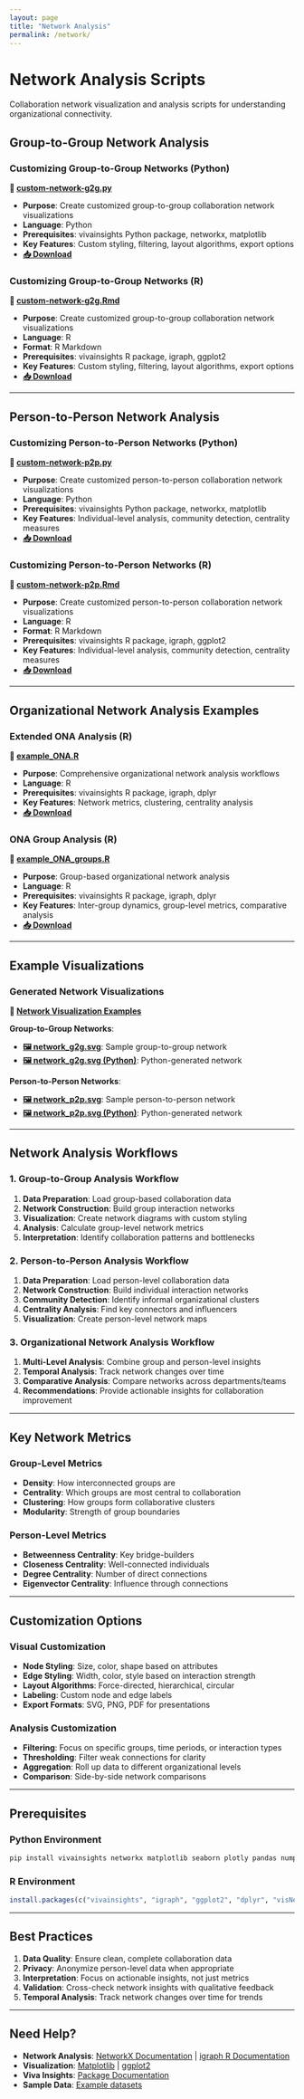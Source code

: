 ```yaml
---
layout: page
title: "Network Analysis"
permalink: /network/
---
```


<link rel="stylesheet" href="{{ "/assets/css/custom-nav.css" | relative_url }}">

<script>
document.addEventListener('DOMContentLoaded', function() {
  const nav = document.querySelector('.site-nav .trigger');
  if (nav) {
    const baseUrl = '/viva-insights-sample-code';
    nav.innerHTML = `
      <div class="dropdown">
        <a class="page-link dropdown-toggle" href="${baseUrl}/essentials/">
          Essentials <span class="dropdown-arrow">▼</span>
        </a>
        <div class="dropdown-content">
          <a href="https://github.com/microsoft/viva-insights-sample-code/tree/main/examples/utility-r">R Utilities</a>
          <a href="https://github.com/microsoft/viva-insights-sample-code/tree/main/examples/utility-python">Python Utilities</a>
          <a href="https://raw.githubusercontent.com/microsoft/viva-insights-sample-code/main/examples/utility-r/create-example-visuals.R">Create Visuals (R)</a>
          <a href="https://raw.githubusercontent.com/microsoft/viva-insights-sample-code/main/examples/utility-python/create-example-visuals.py">Create Visuals (Python)</a>
          <a href="https://github.com/microsoft/viva-insights-sample-code/blob/main/examples/utility-r/generate-custom-kpi/generate-custom-kpi.md">Custom KPIs (R)</a>
          <a href="https://github.com/microsoft/viva-insights-sample-code/tree/main/examples/intro-to-vivainsights-py">Intro to Python</a>
        </div>
      </div>
      <div class="dropdown">
        <a class="page-link dropdown-toggle" href="${baseUrl}/advanced/">
          Advanced <span class="dropdown-arrow">▼</span>
        </a>
        <div class="dropdown-content">
          <a href="https://raw.githubusercontent.com/microsoft/viva-insights-sample-code/main/examples/utility-python/top-performers-rf.ipynb">Top Performers (Python)</a>
          <a href="https://raw.githubusercontent.com/microsoft/viva-insights-sample-code/main/examples/utility-r/top-performers-rf.Rmd">Top Performers (R)</a>
          <a href="https://raw.githubusercontent.com/microsoft/viva-insights-sample-code/main/examples/utility-python/information-value.ipynb">Information Value (Python)</a>
          <a href="https://raw.githubusercontent.com/microsoft/viva-insights-sample-code/main/examples/utility-r/information-value.Rmd">Information Value (R)</a>
          <a href="https://raw.githubusercontent.com/microsoft/viva-insights-sample-code/main/examples/utility-python/pairwise-chisq.py">Chi-Square Tests (Python)</a>
          <a href="https://raw.githubusercontent.com/microsoft/viva-insights-sample-code/main/examples/utility-r/pairwise_chisq.Rmd">Chi-Square Tests (R)</a>
        </div>
      </div>
      <div class="dropdown">
        <a class="page-link dropdown-toggle" href="${baseUrl}/network/">
          Network <span class="dropdown-arrow">▼</span>
        </a>
        <div class="dropdown-content">
          <a href="https://raw.githubusercontent.com/microsoft/viva-insights-sample-code/main/examples/utility-python/custom-network-g2g.py">Group-to-Group (Python)</a>
          <a href="https://raw.githubusercontent.com/microsoft/viva-insights-sample-code/main/examples/utility-r/custom-network-g2g.Rmd">Group-to-Group (R)</a>
          <a href="https://raw.githubusercontent.com/microsoft/viva-insights-sample-code/main/examples/utility-python/custom-network-p2p.py">Person-to-Person (Python)</a>
          <a href="https://raw.githubusercontent.com/microsoft/viva-insights-sample-code/main/examples/utility-r/custom-network-p2p.Rmd">Person-to-Person (R)</a>
          <a href="https://raw.githubusercontent.com/microsoft/viva-insights-sample-code/main/examples/extending-vivainsights-with-R/example_ONA.R">ONA Examples (R)</a>
        </div>
      </div>
      <div class="dropdown">
        <a class="page-link dropdown-toggle" href="${baseUrl}/copilot/">
          Copilot <span class="dropdown-arrow">▼</span>
        </a>
        <div class="dropdown-content">
          <a href="https://raw.githubusercontent.com/microsoft/viva-insights-sample-code/main/examples/utility-r/copilot-analytics-examples.R">Analysis Scripts (R)</a>
          <a href="https://raw.githubusercontent.com/microsoft/viva-insights-sample-code/main/examples/utility-python/copilot-analytics-examples.py">Analysis Scripts (Python)</a>
          <a href="https://raw.githubusercontent.com/microsoft/viva-insights-sample-code/main/examples/utility-python/copilot-analytics-examples.ipynb">Jupyter Notebook</a>
          <a href="https://github.com/microsoft/viva-insights-sample-code/tree/main/examples/dax/calculated-columns">DAX Scripts</a>
          <a href="https://github.com/microsoft/viva-insights-sample-code/blob/main/examples/dax/calculated-columns/README.md">Usage Segmentation Guide</a>
        </div>
      </div>
      <a class="page-link" href="https://github.com/microsoft/viva-insights-sample-code" target="_blank">
        GitHub
      </a>
    `;
  }
});
</script>

# Network Analysis Scripts

Collaboration network visualization and analysis scripts for understanding organizational connectivity.

## Group-to-Group Network Analysis

### Customizing Group-to-Group Networks (Python)
**📄 [custom-network-g2g.py](https://github.com/microsoft/viva-insights-sample-code/blob/main/examples/utility-python/custom-network-g2g.py)**
- **Purpose**: Create customized group-to-group collaboration network visualizations
- **Language**: Python
- **Prerequisites**: vivainsights Python package, networkx, matplotlib
- **Key Features**: Custom styling, filtering, layout algorithms, export options
- **[📥 Download](https://raw.githubusercontent.com/microsoft/viva-insights-sample-code/main/examples/utility-python/custom-network-g2g.py)**

### Customizing Group-to-Group Networks (R)
**📄 [custom-network-g2g.Rmd](https://github.com/microsoft/viva-insights-sample-code/blob/main/examples/utility-r/custom-network-g2g.Rmd)**
- **Purpose**: Create customized group-to-group collaboration network visualizations
- **Language**: R
- **Format**: R Markdown
- **Prerequisites**: vivainsights R package, igraph, ggplot2
- **Key Features**: Custom styling, filtering, layout algorithms, export options
- **[📥 Download](https://raw.githubusercontent.com/microsoft/viva-insights-sample-code/main/examples/utility-r/custom-network-g2g.Rmd)**

---

## Person-to-Person Network Analysis

### Customizing Person-to-Person Networks (Python)
**📄 [custom-network-p2p.py](https://github.com/microsoft/viva-insights-sample-code/blob/main/examples/utility-python/custom-network-p2p.py)**
- **Purpose**: Create customized person-to-person collaboration network visualizations
- **Language**: Python
- **Prerequisites**: vivainsights Python package, networkx, matplotlib
- **Key Features**: Individual-level analysis, community detection, centrality measures
- **[📥 Download](https://raw.githubusercontent.com/microsoft/viva-insights-sample-code/main/examples/utility-python/custom-network-p2p.py)**

### Customizing Person-to-Person Networks (R)
**📄 [custom-network-p2p.Rmd](https://github.com/microsoft/viva-insights-sample-code/blob/main/examples/utility-r/custom-network-p2p.Rmd)**
- **Purpose**: Create customized person-to-person collaboration network visualizations
- **Language**: R
- **Format**: R Markdown
- **Prerequisites**: vivainsights R package, igraph, ggplot2
- **Key Features**: Individual-level analysis, community detection, centrality measures
- **[📥 Download](https://raw.githubusercontent.com/microsoft/viva-insights-sample-code/main/examples/utility-r/custom-network-p2p.Rmd)**

---

## Organizational Network Analysis Examples

### Extended ONA Analysis (R)
**📄 [example_ONA.R](https://github.com/microsoft/viva-insights-sample-code/blob/main/examples/extending-vivainsights-with-R/example_ONA.R)**
- **Purpose**: Comprehensive organizational network analysis workflows
- **Language**: R
- **Prerequisites**: vivainsights R package, igraph, dplyr
- **Key Features**: Network metrics, clustering, centrality analysis
- **[📥 Download](https://raw.githubusercontent.com/microsoft/viva-insights-sample-code/main/examples/extending-vivainsights-with-R/example_ONA.R)**

### ONA Group Analysis (R)
**📄 [example_ONA_groups.R](https://github.com/microsoft/viva-insights-sample-code/blob/main/examples/extending-vivainsights-with-R/example_ONA_groups.R)**
- **Purpose**: Group-based organizational network analysis
- **Language**: R
- **Prerequisites**: vivainsights R package, igraph, dplyr
- **Key Features**: Inter-group dynamics, group-level metrics, comparative analysis
- **[📥 Download](https://raw.githubusercontent.com/microsoft/viva-insights-sample-code/main/examples/extending-vivainsights-with-R/example_ONA_groups.R)**

---

## Example Visualizations

### Generated Network Visualizations
**📁 [Network Visualization Examples](https://github.com/microsoft/viva-insights-sample-code/tree/main/examples/utility-r/example-visuals)**

**Group-to-Group Networks**:
- **[🖼️ network_g2g.svg](https://raw.githubusercontent.com/microsoft/viva-insights-sample-code/main/examples/utility-r/example-visuals/network_g2g.svg)**: Sample group-to-group network
- **[🖼️ network_g2g.svg (Python)](https://raw.githubusercontent.com/microsoft/viva-insights-sample-code/main/examples/utility-python/example-visuals/network_g2g.svg)**: Python-generated network

**Person-to-Person Networks**:
- **[🖼️ network_p2p.svg](https://raw.githubusercontent.com/microsoft/viva-insights-sample-code/main/examples/utility-r/example-visuals/network_p2p.svg)**: Sample person-to-person network
- **[🖼️ network_p2p.svg (Python)](https://raw.githubusercontent.com/microsoft/viva-insights-sample-code/main/examples/utility-python/example-visuals/network_p2p.svg)**: Python-generated network

---

## Network Analysis Workflows

### 1. Group-to-Group Analysis Workflow
1. **Data Preparation**: Load group-based collaboration data
2. **Network Construction**: Build group interaction networks
3. **Visualization**: Create network diagrams with custom styling
4. **Analysis**: Calculate group-level network metrics
5. **Interpretation**: Identify collaboration patterns and bottlenecks

### 2. Person-to-Person Analysis Workflow
1. **Data Preparation**: Load person-level collaboration data
2. **Network Construction**: Build individual interaction networks
3. **Community Detection**: Identify informal organizational clusters
4. **Centrality Analysis**: Find key connectors and influencers
5. **Visualization**: Create person-level network maps

### 3. Organizational Network Analysis Workflow
1. **Multi-Level Analysis**: Combine group and person-level insights
2. **Temporal Analysis**: Track network changes over time
3. **Comparative Analysis**: Compare networks across departments/teams
4. **Recommendations**: Provide actionable insights for collaboration improvement

---

## Key Network Metrics

### Group-Level Metrics
- **Density**: How interconnected groups are
- **Centrality**: Which groups are most central to collaboration
- **Clustering**: How groups form collaborative clusters
- **Modularity**: Strength of group boundaries

### Person-Level Metrics
- **Betweenness Centrality**: Key bridge-builders
- **Closeness Centrality**: Well-connected individuals
- **Degree Centrality**: Number of direct connections
- **Eigenvector Centrality**: Influence through connections

---

## Customization Options

### Visual Customization
- **Node Styling**: Size, color, shape based on attributes
- **Edge Styling**: Width, color, style based on interaction strength
- **Layout Algorithms**: Force-directed, hierarchical, circular
- **Labeling**: Custom node and edge labels
- **Export Formats**: SVG, PNG, PDF for presentations

### Analysis Customization
- **Filtering**: Focus on specific groups, time periods, or interaction types
- **Thresholding**: Filter weak connections for clarity
- **Aggregation**: Roll up data to different organizational levels
- **Comparison**: Side-by-side network comparisons

---

## Prerequisites

### Python Environment
```bash
pip install vivainsights networkx matplotlib seaborn plotly pandas numpy
```

### R Environment
```r
install.packages(c("vivainsights", "igraph", "ggplot2", "dplyr", "visNetwork"))
```

---

## Best Practices

1. **Data Quality**: Ensure clean, complete collaboration data
2. **Privacy**: Anonymize person-level data when appropriate
3. **Interpretation**: Focus on actionable insights, not just metrics
4. **Validation**: Cross-check network insights with qualitative feedback
5. **Temporal Analysis**: Track network changes over time for trends

---

## Need Help?

- **Network Analysis**: [NetworkX Documentation](https://networkx.org/documentation/stable/) | [igraph R Documentation](https://igraph.org/r/)
- **Visualization**: [Matplotlib](https://matplotlib.org/) | [ggplot2](https://ggplot2.tidyverse.org/)
- **Viva Insights**: [Package Documentation](https://microsoft.github.io/vivainsights/)
- **Sample Data**: [Example datasets](https://github.com/microsoft/viva-insights-sample-code/tree/main/examples/example-data)
